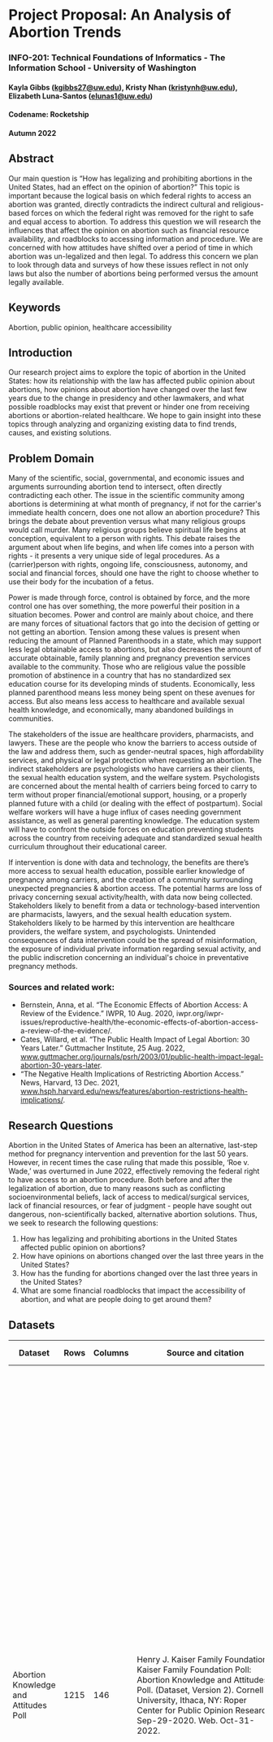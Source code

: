 # Project Proposal: An Analysis of Abortion Trends
### INFO-201: Technical Foundations of Informatics - The Information School - University of Washington
#### Kayla Gibbs (kgibbs27@uw.edu), Kristy Nhan (kristynh@uw.edu), Elizabeth Luna-Santos (elunas1@uw.edu)
#### Codename: Rocketship
#### Autumn 2022

## Abstract
Our main question is “How has legalizing and prohibiting abortions in the United States, had an effect on the opinion of abortion?” This topic is important because the logical basis on which federal rights to access an abortion was granted, directly contradicts the indirect cultural and religious-based forces on which the federal right was removed for the right to safe and equal access to abortion. To address this question we will research the influences that affect the opinion on abortion such as financial resource availability, and roadblocks to accessing information and procedure. We are concerned with how attitudes have shifted over a period of time in which abortion was un-legalized and then legal. To address this concern we plan to look through data and surveys of how these issues reflect in not only laws but also the number of abortions being performed versus the amount legally available.

## Keywords
Abortion, public opinion, healthcare accessibility

## Introduction
Our research project aims to explore the topic of abortion in the United States: how its relationship with the law has affected public opinion about abortions, how opinions about abortion have changed over the last few years due to the change in presidency and other lawmakers, and what possible roadblocks may exist that prevent or hinder one from receiving abortions or abortion-related healthcare. We hope to gain insight into these topics through analyzing and organizing existing data to find trends, causes, and existing solutions.

## Problem Domain
Many of the scientific, social, governmental, and economic issues and arguments surrounding abortion tend to intersect, often directly contradicting each other. The issue in the scientific community among abortions is determining at what month of pregnancy, if not for the carrier's immediate health concern, does one not allow an abortion procedure? This brings the debate about prevention versus what many religious groups would call murder. Many religious groups believe spiritual life begins at conception, equivalent to a person with rights. This debate raises the argument about when life begins, and when life comes into a person with rights - it presents a very unique side of legal procedures. As a (carrier)person with rights, ongoing life, consciousness, autonomy, and social and financial forces, should one have the right to choose whether to use their body for the incubation of a fetus. 

Power is made through force, control is obtained by force, and the more control one has over something, the more powerful their position in a situation becomes. Power and control are mainly about choice, and there are many forces of situational factors that go into the decision of getting or not getting an abortion. Tension among these values is present when reducing the amount of Planned Parenthoods in a state, which may support less legal obtainable access to abortions, but also decreases the amount of accurate obtainable, family planning and pregnancy prevention services available to the community. Those who are religious value the possible promotion of abstinence in a country that has no standardized sex education course for its developing minds of students. Economically, less planned parenthood means less money being spent on these avenues for access. But also means less access to healthcare and available sexual health knowledge, and economically, many abandoned buildings in communities.

The stakeholders of the issue are healthcare providers, pharmacists, and lawyers. These are the people who know the barriers to access outside of the law and address them, such as gender-neutral spaces, high affordability services, and physical or legal protection when requesting an abortion. The indirect stakeholders are psychologists who have carriers as their clients, the sexual health education system, and the welfare system. Psychologists are concerned about the mental health of carriers being forced to carry to term without proper financial/emotional support, housing, or a properly planned future with a child (or dealing with the effect of postpartum). Social welfare workers will have a huge influx of cases needing government assistance, as well as general parenting knowledge. The education system will have to confront the outside forces on education preventing students across the country from receiving adequate and standardized sexual health curriculum throughout their educational career.

If intervention is done with data and technology, the benefits are there’s more access to sexual health education, possible earlier knowledge of pregnancy among carriers, and the creation of a community surrounding unexpected pregnancies & abortion access. The potential harms are loss of privacy concerning sexual activity/health, with data now being collected. Stakeholders likely to benefit from a data or technology-based intervention are pharmacists, lawyers, and the sexual health education system. Stakeholders likely to be harmed by this intervention are healthcare providers, the welfare system, and psychologists. Unintended consequences of data intervention could be the spread of misinformation, the exposure of individual private information regarding sexual activity, and the public indiscretion concerning an individual's choice in preventative pregnancy methods. 

### Sources and related work:
* Bernstein, Anna, et al. “The Economic Effects of Abortion Access: A Review of the Evidence.” IWPR, 10 Aug. 2020, iwpr.org/iwpr-issues/reproductive-health/the-economic-effects-of-abortion-access-a-review-of-the-evidence/.
* Cates, Willard, et al. “The Public Health Impact of Legal Abortion: 30 Years Later.” Guttmacher Institute, 25 Aug. 2022, www.guttmacher.org/journals/psrh/2003/01/public-health-impact-legal-abortion-30-years-later.
* “The Negative Health Implications of Restricting Abortion Access.” News, Harvard, 13 Dec. 2021, www.hsph.harvard.edu/news/features/abortion-restrictions-health-implications/.

## Research Questions
Abortion in the United States of America has been an alternative, last-step method for pregnancy intervention and prevention for the last 50 years. However, in recent times the case ruling that made this possible, ‘Roe v. Wade,’ was overturned in June 2022, effectively removing the federal right to have access to an abortion procedure. Both before and after the legalization of abortion, due to many reasons such as conflicting socioenvironmental beliefs, lack of access to medical/surgical services, lack of financial resources, or fear of judgment - people have sought out dangerous, non-scientifically backed, alternative abortion solutions. Thus, we seek to research the following questions:
1. How has legalizing and prohibiting abortions in the United States affected public opinion on abortions?
2. How have opinions on abortions changed over the last three years in the United States?
3. How has the funding for abortions changed over the last three years in the United States?
4. What are some financial roadblocks that impact the accessibility of abortion, and what are people doing to get around them?


## Datasets
| Dataset                                                          | Rows | Columns | Source and citation                                                                                                                                                                                                                     | Relation to domain                                                                                                                                                                                                                                                                                                                                                                                                                                                                                                          | Key questions                                                                                                                                                                                                                                                                                                                                                                                                                                                                                                                                                                                                                                                                                                                                                                                                                                                                                                                                                                                                                                                                                                                                                                                                                                          |
|------------------------------------------------------------------|------|---------|-----------------------------------------------------------------------------------------------------------------------------------------------------------------------------------------------------------------------------------------|-----------------------------------------------------------------------------------------------------------------------------------------------------------------------------------------------------------------------------------------------------------------------------------------------------------------------------------------------------------------------------------------------------------------------------------------------------------------------------------------------------------------------------|--------------------------------------------------------------------------------------------------------------------------------------------------------------------------------------------------------------------------------------------------------------------------------------------------------------------------------------------------------------------------------------------------------------------------------------------------------------------------------------------------------------------------------------------------------------------------------------------------------------------------------------------------------------------------------------------------------------------------------------------------------------------------------------------------------------------------------------------------------------------------------------------------------------------------------------------------------------------------------------------------------------------------------------------------------------------------------------------------------------------------------------------------------------------------------------------------------------------------------------------------------|
| Abortion Knowledge and Attitudes Poll                            | 1215 | 146     | Henry J. Kaiser Family Foundation. Kaiser Family Foundation Poll: Abortion Knowledge and Attitudes Poll. (Dataset, Version 2). Cornell University, Ithaca, NY: Roper Center for Public Opinion Research, Sep-29-2020. Web. Oct-31-2022. | This dataset is related to our research **question 1:** _How has legalizing and prohibiting abortions in the United States affected public opinion on abortions?_ And research **question 2:** _How have opinions on abortions changed over the last three years in the United States?_ It will help us answer our research questions by providing us with insight into the opinions of abortion from United States citizens. From this data, we can learn more about how people perceive abortion and their reasons for their beliefs. | <ul> <li> This data was collected in 2019 to learn more about abortion knowledge and attitudes in the United States for the 2020 presidential election. <li> The Henry J. Kaiser Family Foundation conducted telephone interviews with 1000+ US women aged 18-45. <li> This foundation is a non-profit healthcare and health policy organization located in California. <li> This data was validated by the Roper Center for Public Opinion of Cornell University. We believe them to be credible and trustworthy because they were very transparent with the specifics of how they collected their data and other variables they took into account when conducting their poll <li> We found this data from a Google search into public opinions about abortions in the United States                                                                                                                                                                                                                                                                                                                                                                                                                                                                                      |
| Abortion-Related Services Funded by Medi-Cal, years 2014 to 2020 | 390  | 5       | “Abortion-Related Services Funded by Medi-Cal, Calend... 2014 - Dataset by CHHS.” Data.world, 3 Feb. 2022, https://data.world/chhs/04ccec8c-17ca-4659-9001-f7e4ffa8604b.                                                                | This dataset is related to our research **question 3:** _How has the funding for abortions changed over the last three years in the United States?_ And research **question 4:** _What are some financial roadblocks that impact the accessibility of abortion, and what are people doing to get around them?_ It will help us answer our research questions by providing insight as to how abortions are funded by government agencies like Medi-Cal, and how it might impact someone’s access to abortion-related services.           | <ul> <li> This dataset summarizes abortion-related services funded by Medi-Cal, by delivery system and demographic characteristics from calendar years 2014 to 2020. The number of abortion-related services are summarized by health care delivery system and county, health care delivery system and age group, health care delivery system and aid group, and age group and race/ethnicity. Expenditures are also summarized for abortion-related services claims submitted to the fee-for-service delivery system. Federal funding is generally not available for abortion-related services; therefore, this dataset contains only abortion-related services financed with state funds. <li> This data was collected over the years 2014-2020 by California’s Department of Health Care Services (DHCS) to provide Californians with access to affordable, integrated, high-quality health care. <li> DHCS funds health care services for nearly 15 million Medi-Cal beneficiaries. <li> This data was validated by California Health and Human Services. We believe they are credible because they are a healthcare government agency run by the state of California. <li> We found this data from a Google search into the funding of abortions in the United States |
| Driving Times to Abortion Clinics in the US                      | 749  | 14      | “Driving Times to Abortion Clinics in the US - Dataset by the-Pudding.” Data.world, 14 July 2021, https://data.world/the-pudding/driving-times-to-abortion-clinics.                                                                     | This dataset is related to our research **question 4:** _What are some financial roadblocks that impact the accessibility of abortion, and what are people doing to get around them?_ It will help us answer our research questions by allowing us to analyze how driving distance and time could impact the ability of someone’s access to abortion.                                                                                                                                                                             | <ul> <li> This dataset contains data on average driving times to abortion clinics in the United States. This data excludes hospitals and physicians because clinics account for about 95% of annual abortions in the US. All clinic locations were obtained from Safe Place Project and the operating status of each clinic was obtained manually. Detailed information regarding timing cut-offs on procedures (i.e., the maximum number of weeks into a pregnancy that the clinic will provide abortion services) were found on a clinic’s website or by calling the clinic directly. They used the maximum number of weeks that either a medical or a surgical abortion procedure will be performed at each clinic. <li> This data was collected by The Pudding, an MIT-associated digital publication that explains ideas debated in culture with visual essays and creates visual essays with data. We believe them to be credible because MIT is a college known for its research. <li> We found this data from a Google search into possible roadblocks that may be preventing people from receiving abortions                                                                                                                                                |

## Expected Implications
One possible implication for technologists, designers, and policymakers, is that the information in the data cannot be disregarded. For example, when taking a look at opinions on the issue of the legalization of abortion, it is already shown that over half of adults support it [(source)](www.pewresearch.org/religion/fact-sheet/public-opinion-on-abortion/). This should be enough to require the attention and action of policymakers since it is already a current issue that is progressing and affecting many. This should also push technologists to continue to create visualizations and graphs that demonstrate this relevant information since it will continue to stay relevant as a controversial issue. Other possible implications that could result are those regarding policymakers once again, with the issue of the costs of abortions. While abortions have not been federally funded, that trend might change as states are now pushing to provide coverage through some healthcare plans. This could trigger a change on the federal level, with the hope that it could ease the burden of costs from abortion services.

## Limitations
Some limitations that could be addressed are those regarding the opinions and experiences of people from underrepresented demographics, in addition to those who might not have access to the internet, or who are unable to be interviewed regarding the topic of abortion. Although the sources present excellent data and insight, it should be noted that there could have been some limitations on where and how much input was received from people. For example, polls that are offered online could skew results because the internet is often the first thing that is needed for people to take the polls, which some people may not have access to. These kinds of variables must be kept in mind when analyzing research and data regarding how data is collected, especially from online sources. Also, the limitation on the representation of political parties is also another thing to note as often only the two main dominating parties (Republicans and Democrats) are most often represented. Other people could have different views, and might not identify with a political party, so that should be kept in mind as well.

## Acknowledgements
None

## References
* “Abortion-Related Services Funded by Medi-Cal, Calend... 2014 - Dataset by CHHS.” Data.world, 3 Feb. 2022, https://data.world/chhs/04ccec8c-17ca-4659-9001-f7e4ffa8604b.
* Bernstein, Anna, et al. “The Economic Effects of Abortion Access: A Review of the Evidence.” IWPR, 10 Aug. 2020, iwpr.org/iwpr-issues/reproductive-health/the-economic-effects-of-abortion-access-a-review-of-the-evidence/.
* Cates, Willard, et al. “The Public Health Impact of Legal Abortion: 30 Years Later.” Guttmacher Institute, 25 Aug. 2022, www.guttmacher.org/journals/psrh/2003/01/public-health-impact-legal-abortion-30-years-later.
* “Driving Times to Abortion Clinics in the US - Dataset by the-Pudding.” Data.world, 14 July 2021, https://data.world/the-pudding/driving-times-to-abortion-clinics.
* Hasstedt K, Sonfield A and Gold RB, Public Funding for Family Planning and Abortion Services, FY 1980–2015, New York: Guttmacher Institute, 2017, https://www.guttmacher.org/report/public-funding-family-planning-abortion-services-fy-1980-2015.
* Henry J. Kaiser Family Foundation. Kaiser Family Foundation Poll: Abortion Knowledge and Attitudes Poll. (Dataset, Version 2). Cornell University, Ithaca, NY: Roper Center for Public Opinion Research, Sep-29-2020. Web. Oct-31-2022. doi:10.25940/ROPER-31117052
* "Public Opinion on Abortion." Pew Research Center's Religion & Public Life Project, 3 Sept. 2021, www.pewresearch.org/religion/fact-sheet/public-opinion-on-abortion/.
* “The Negative Health Implications of Restricting Abortion Access.” News, Harvard, 13 Dec. 2021, www.hsph.harvard.edu/news/features/abortion-restrictions-health-implications/.
